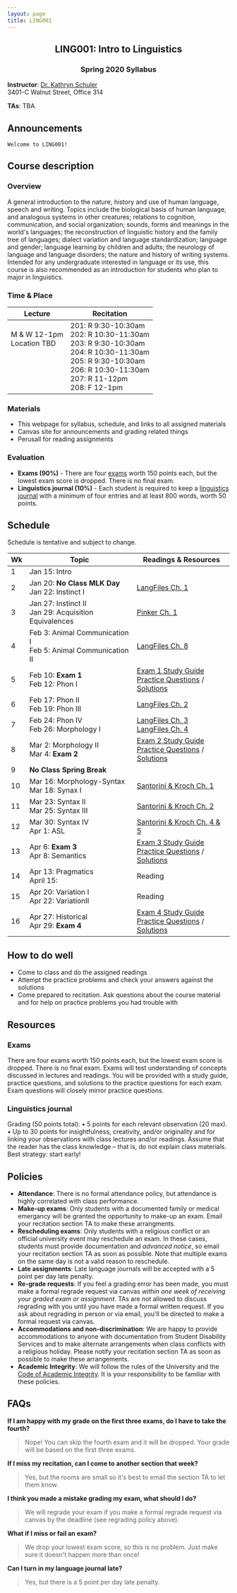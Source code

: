 ```yaml
---
layout: page
title: LING001 
---
```


<h2 align="center">LING001: Intro to Linguistics</h2>
<h3 align="center">Spring 2020 Syllabus</h3>

**Instructor**: [Dr. Kathryn Schuler](mailto:kschuler@sas.upenn.edu)  
3401-C Walnut Street, Office 314

**TAs**: TBA

## Announcements

```
Welcome to LING001!
```

## Course description

### Overview
A general introduction to the nature, history and use of human language, speech and writing. Topics include the biological basis of human language, and analogous systems in other creatures; relations to cognition, communication, and social organization; sounds, forms and meanings in the world's languages; the reconstruction of linguistic history and the family tree of languages; dialect variation and language standardization; language and gender; language learning by children and adults; the neurology of language and language disorders; the nature and history of writing systems. Intended for any undergraduate interested in language or its use, this course is also recommended as an introduction for students who plan to major in linguistics.

### Time & Place

Lecture | Recitation
--- | ---
M & W 12-1pm<br>Location TBD<br><br><br><br><br> | 201: R 9:30-10:30am<br>202: R 10:30-11:30am <br>203: R 9:30-10:30am<br>204: R 10:30-11:30am<br>205: R 9:30-10:30am<br>206: R 10:30-11:30am<br>207: R 11-12pm<br>208: F 12-1pm 
  
### Materials
- This webpage for syllabus, schedule, and links to all assigned materials
- Canvas site for announcements and grading related things
- Perusall for reading assignments

### Evaluation 
- **Exams (90%)** - There are four [exams](#exams) worth 150 points each, but the lowest exam score is dropped. There is no final exam.
- **Linguistics journal (10%)** - Each student is required to keep a [linguistics journal](#linguistics-journal) with a minimum of four entries and at least 800 words, worth 50 points.


## Schedule
Schedule is tentative and subject to change.

Wk  | Topic | Readings & Resources
  --- | --- | --- 
1 | Jan 15: Intro | 
2 | Jan 20: **No Class MLK Day**<br>Jan 22: Instinct I | [LangFiles Ch. 1]()
3 | Jan 27: Instinct II<br>Jan 29: Acquisition Equivalences  | [Pinker Ch. 1]()
4 | Feb 3: Animal Communication I<br>Feb 5: Animal Communication II   | [LangFiles Ch. 8]()
5 | Feb 10: **Exam 1** <br> Feb 12: Phon I |  [Exam 1 Study Guide]()<br>[Practice Questions]() / [Solutions]()
6 | Feb 17: Phon II<br>Feb 19: Phon III | [LangFiles Ch. 2]()
7 | Feb 24: Phon IV<br>Feb 26: Morphology I | [LangFiles Ch. 3]() <br>[LangFiles Ch. 4]()
8 | Mar 2: Morphology II<br>Mar 4: **Exam 2** | [Exam 2 Study Guide]()<br>[Practice Questions]() / [Solutions]()
9 | **No Class Spring Break** |  
10 | Mar 16: Morphology-Syntax<br>Mar 18: Synax I | [Santorini & Kroch Ch. 1]()
11 | Mar 23: Syntax II<br>Mar 25: Syntax III |  [Santorini & Kroch Ch. 2]()
12 | Mar 30: Syntax IV<br> Apr 1: ASL | [Santorini & Kroch Ch. 4 & 5]()
13 | Apr 6: **Exam 3**<br> Apr 8: Semantics | [Exam 3 Study Guide]()<br>[Practice Questions]() / [Solutions]()
14 | Apr 13: Pragmatics<br>April 15: | Reading
15 | Apr 20:  Variation I<br> Apr 22: VariationII | Reading
16 | Apr 27: Historical<br>Apr 29: **Exam 4** | [Exam 4 Study Guide]()<br>[Practice Questions]() / [Solutions]()

## How to do well
- Come to class and do the assigned readings
- Attempt the practice problems and check your answers against the solutions
- Come prepared to recitation. Ask questions about the course material and for help on practice problems you had trouble with

## Resources
### Exams
There are four exams worth 150 points each, but the lowest exam score is dropped. There is no final exam. Exams will test understanding of concepts discussed in lectures and readings. You will be provided with a study guide, practice questions, and solutions to the practice questions for each exam. Exam questions will closely mirror practice questions. 

### Linguistics journal
Grading (50 points total):
• 5 points for each relevant observation (20 max).
• Up to 30 points for insightfulness, creativity, and/or originality and for linking your observations with class lectures and/or readings. Assume that the reader has the class knowledge – that is, do not explain class materials. Best strategy: start early!

## Policies
- **Attendance**: There is no formal attendance policy, but attendance is highly correlated with class performance.
- **Make-up exams**: Only students with a documented family or medical emergancy will be granted the opportunity to make-up an exam. Email your recitation section TA to make these arrangments.
- **Rescheduling exams**: Only students with a religious conflict or an official university event may reschedule an exam. In these cases, students must provide documentation and *advanced notice*, so email your recitation section TA as soon as possible. Note that multiple exams on the same day is not a valid reason to reschedule. 
- **Late assignments**: Late language journals will be accepted with a 5 point per day late penalty.
- **Re-grade requests**: If you feel a grading error has been made, you must make a formal regrade request via canvas *within one week of receiving your graded exam or assignment*. TAs are not allowed to discuss regrading with you until you have made a formal written request. If you ask about regrading in person or via email, you'll be directed to make a formal request via canvas.
- **Accommodations and non-discrimination**: We are happy to provide accommodations to anyone with documentation from Student Disability Services and to make alternate arrangements when class conflicts with a religious holiday. Please notify your recitation section TA as soon as possible to make these arrangements.
- **Academic Integrity**: We will follow the rules of the University and the [Code of Academic Integrity](https://catalog.upenn.edu/pennbook/code-of-academic-integrity/).  It is your responsibility to be familiar with these policies.



## FAQs
**If I am happy with my grade on the first three exams, do I have to take the fourth?**
> Nope! You can skip the fourth exam and it will be dropped. Your grade will be based on the first three exams.

**If I miss my recitation, can I come to another section that week?**
> Yes, but the rooms are small so it's best to email the section TA to let them know.

**I think you made a mistake grading my exam, what should I do?**
> We will regrade your exam if you make a formal regrade request via canvas by the deadline (see regrading policy above).

**What if I miss or fail an exam?**
> We drop your lowest exam score, so this is no problem. Just make sure it doesn't happen more than once! 

**Can I turn in my language journal late?** 
> Yes, but there is a 5 point per day late penalty.
